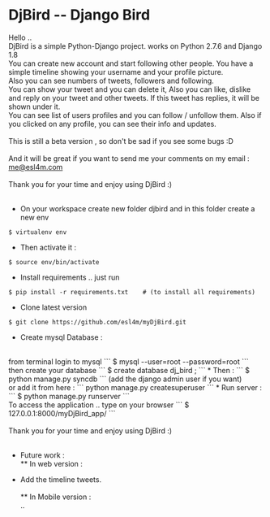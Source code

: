 # DjBird -- Django Bird
Hello ..
<br/>
 DjBird is a simple Python-Django project. works on Python 2.7.6 and Django 1.8
<br/>
 You can create new account and start following other people. You have a simple timeline showing your username and your profile picture.<br/>
Also you can see numbers of tweets, followers and following.<br/>
You can show your tweet and you can delete it, Also you can like, dislike and reply on your tweet and other tweets.
If this tweet has replies, it will be shown under it.<br/>
You can see list of users profiles and you can follow / unfollow them. Also if you clicked on any profile, you can see their info and updates.
<br/><br/>
This is still a beta version , so don't be sad if you see some bugs :D
<br/><br/>
And it will be great if you want to send me your comments on my email : me@esl4m.com
<br/><br/>
Thank you for your time and enjoy using DjBird :) 
<br/><br/>
* On your workspace create new folder djbird and in this folder create a new env<br/>
```
$ virtualenv env
```
* Then activate it :
```
$ source env/bin/activate
```
* Install requirements .. just run
```
$ pip install -r requirements.txt    # (to install all requirements)
```

* Clone latest version
```
$ git clone https://github.com/esl4m/myDjBird.git
```

* Create mysql Database :
<br/>
from terminal login to mysql 
```
$ mysql --user=root --password=root
```
then create your database 
```
$ create database dj_bird ;
```
* Then :
```
$ python manage.py syncdb
```
(add the django admin user if you want)
<br/>
or add it from here :
```
python manage.py createsuperuser
```
* Run server :
```
$ python manage.py runserver 
```
<br/>
To access the application .. type on your browser 
```
$ 127.0.0.1:8000/myDjBird_app/
```
<br/><br/>
Thank you for your time and enjoy using DjBird :)
<br/><br/>

* Future work :<br/>
** In web version :<br/>
- Add the timeline tweets.
<br/><br/>
** In Mobile version :<br/>
..
